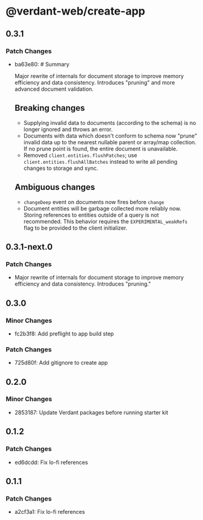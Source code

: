 # @verdant-web/create-app

## 0.3.1

### Patch Changes

- ba63e80: # Summary

  Major rewrite of internals for document storage to improve memory efficiency and data consistency. Introduces "pruning" and more advanced document validation.

  ## Breaking changes

  - Supplying invalid data to documents (according to the schema) is no longer ignored and throws an error.
  - Documents with data which doesn't conform to schema now "prune" invalid data up to the nearest nullable parent or array/map collection. If no prune point is found, the entire document is unavailable.
  - Removed `client.entities.flushPatches`; use `client.entities.flushAllBatches` instead to write all pending changes to storage and sync.

  ## Ambiguous changes

  - `changeDeep` event on documents now fires before `change`
  - Document entities will be garbage collected more reliably now. Storing references to entities outside of a query is not recommended. This behavior requires the `EXPERIMENTAL_weakRefs` flag to be provided to the client initializer.

## 0.3.1-next.0

### Patch Changes

- Major rewrite of internals for document storage to improve memory efficiency and data consistency. Introduces "pruning."

## 0.3.0

### Minor Changes

- fc2b3f8: Add preflight to app build step

### Patch Changes

- 725d80f: Add gitignore to create app

## 0.2.0

### Minor Changes

- 2853187: Update Verdant packages before running starter kit

## 0.1.2

### Patch Changes

- ed6dcdd: Fix lo-fi references

## 0.1.1

### Patch Changes

- a2cf3a1: Fix lo-fi references
